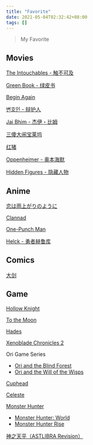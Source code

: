 ```yaml
---
title: "Favorite"
date: 2021-05-04T02:32:42+08:00
tags: []
---
```


> My Favorite

## Movies

[The Intouchables - 触不可及](https://en.wikipedia.org/wiki/The_Intouchables)

[Green Book - 绿皮书](<https://en.wikipedia.org/wiki/Green_Book_(film)>)

[Begin Again](<https://en.wikipedia.org/wiki/Begin_Again_(film)>)

[변호인 - 辩护人](https://en.wikipedia.org/wiki/The_Attorney)

[Jai Bhim - 杰伊・比姆](https://en.wikipedia.org/wiki/Jai_Bhim_%28film%29)

[三傻大闹宝莱坞](https://en.wikipedia.org/wiki/3_Idiots)

[红猪](https://en.wikipedia.org/wiki/Porco_Rosso)

[Oppenheimer - 奥本海默](<https://en.wikipedia.org/wiki/Oppenheimer_(film)>)

[Hidden Figures - 隐藏人物](https://en.wikipedia.org/wiki/Hidden_Figures)

## Anime

[恋は雨上がりのように](https://www.koiame-anime.com/)

[Clannad](https://en.wikipedia.org/wiki/List_of_Clannad_episodes)

[One-Punch Man](https://en.wikipedia.org/wiki/One-Punch_Man)

[Helck - 勇者赫鲁库](<https://en.wikipedia.org/wiki/Helck_(manga)>)

## Comics

[大剑](<https://en.wikipedia.org/wiki/Claymore_(manga)>)

## Game

[Hollow Knight](https://www.hollowknight.com/)

[To the Moon](https://en.wikipedia.org/wiki/To_the_Moon)

[Hades](<https://en.wikipedia.org/wiki/Hades_(video_game)>)

[Xenoblade Chronicles 2](https://en.wikipedia.org/wiki/Xenoblade_Chronicles_2)

Ori Game Series

- [Ori and the Blind Forest](https://www.orithegame.com/blind-forest/)
- [Ori and the Will of the Wisps](https://www.orithegame.com/)

[Cuphead](https://en.wikipedia.org/wiki/Cuphead)

[Celeste](<https://en.wikipedia.org/wiki/Celeste_(video_game)>)

[Monster Hunter](https://en.wikipedia.org/wiki/Monster_Hunter)

- [Monster Hunter: World](https://en.wikipedia.org/wiki/Monster_Hunter:_World)
- [Monster Hunter Rise](https://en.wikipedia.org/wiki/Monster_Hunter_Rise)

[神之天平（ASTLIBRA Revision）](https://store.steampowered.com/app/1718570/ASTLIBRA_Revision/)

